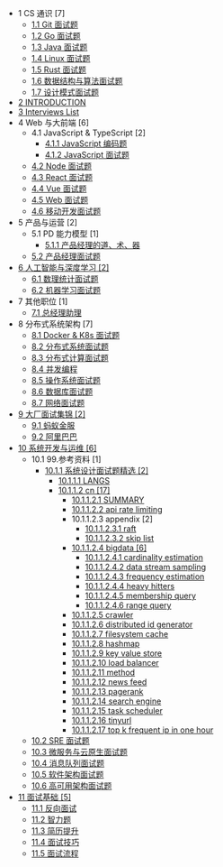   - 1 CS 通识 [7]
    - [1.1 Git 面试题](/CS%20通识/Git%20面试题.md)
    - [1.2 Go 面试题](/CS%20通识/Go%20面试题.md)
    - [1.3 Java 面试题](/CS%20通识/Java%20面试题.md)
    - [1.4 Linux 面试题](/CS%20通识/Linux%20面试题.md)
    - [1.5 Rust 面试题](/CS%20通识/Rust%20面试题.md)
    - [1.6 数据结构与算法面试题](/CS%20通识/数据结构与算法面试题.md)
    - [1.7 设计模式面试题](/CS%20通识/设计模式面试题.md)
  - [2 INTRODUCTION](/INTRODUCTION.md)
  - [3 Interviews List](/Interviews-List.md)
  - 4 Web 与大前端 [6]
    - 4.1 JavaScript & TypeScript [2]
      - [4.1.1 JavaScript 编码题](/Web%20与大前端/JavaScript%20&%20TypeScript/JavaScript%20编码题.md)
      - [4.1.2 JavaScript 面试题](/Web%20与大前端/JavaScript%20&%20TypeScript/JavaScript%20面试题.md)
    - [4.2 Node 面试题](/Web%20与大前端/Node%20面试题.md)
    - [4.3 React 面试题](/Web%20与大前端/React%20面试题.md)
    - [4.4 Vue 面试题](/Web%20与大前端/Vue%20面试题.md)
    - [4.5 Web 面试题](/Web%20与大前端/Web%20面试题.md)
    - [4.6 移动开发面试题](/Web%20与大前端/移动开发面试题.md)
  - 5 产品与运营 [2]
    - 5.1 PD 能力模型 [1]
      - [5.1.1 产品经理的道、术、器](/产品与运营/PD%20能力模型/产品经理的道、术、器.md)
    - [5.2 产品经理面试题](/产品与运营/产品经理面试题.md)
  - [6 人工智能与深度学习 [2]](/人工智能与深度学习/README.md)
    - [6.1 数理统计面试题](/人工智能与深度学习/数理统计面试题.md)
    - [6.2 机器学习面试题](/人工智能与深度学习/机器学习面试题.md)
  - 7 其他职位 [1]
    - [7.1 总经理助理](/其他职位/总经理助理.md)
  - 8 分布式系统架构 [7]
    - [8.1 Docker & K8s 面试题](/分布式系统架构/Docker%20&%20K8s%20面试题.md)
    - [8.2 分布式系统面试题](/分布式系统架构/分布式系统面试题.md)
    - [8.3 分布式计算面试题](/分布式系统架构/分布式计算面试题.md)
    - [8.4 并发编程](/分布式系统架构/并发编程.md)
    - [8.5 操作系统面试题](/分布式系统架构/操作系统面试题.md)
    - [8.6 数据库面试题](/分布式系统架构/数据库面试题.md)
    - [8.7 网络面试题](/分布式系统架构/网络面试题.md)
  - [9 大厂面试集锦 [2]](/大厂面试集锦/README.md)
    - [9.1 蚂蚁金服](/大厂面试集锦/蚂蚁金服.md)
    - [9.2 阿里巴巴](/大厂面试集锦/阿里巴巴.md)
  - [10 系统开发与运维 [6]](/系统开发与运维/README.md)
    - 10.1 99.参考资料 [1]
      - [10.1.1 系统设计面试题精选 [2]](/系统开发与运维/99.参考资料/2017-系统设计面试题精选/README.md)
        - [10.1.1.1 LANGS](/系统开发与运维/99.参考资料/2017-系统设计面试题精选/LANGS.md)
        - [10.1.1.2 cn [17]](/系统开发与运维/99.参考资料/2017-系统设计面试题精选/cn/README.md)
          - [10.1.1.2.1 SUMMARY](/系统开发与运维/99.参考资料/2017-系统设计面试题精选/cn/SUMMARY.md)
          - [10.1.1.2.2 api rate limiting](/系统开发与运维/99.参考资料/2017-系统设计面试题精选/cn/api-rate-limiting.md)
          - 10.1.1.2.3 appendix [2]
            - [10.1.1.2.3.1 raft](/系统开发与运维/99.参考资料/2017-系统设计面试题精选/cn/appendix/raft.md)
            - [10.1.1.2.3.2 skip list](/系统开发与运维/99.参考资料/2017-系统设计面试题精选/cn/appendix/skip-list.md)
          - [10.1.1.2.4 bigdata [6]](/系统开发与运维/99.参考资料/2017-系统设计面试题精选/cn/bigdata/README.md)
            - [10.1.1.2.4.1 cardinality estimation](/系统开发与运维/99.参考资料/2017-系统设计面试题精选/cn/bigdata/cardinality-estimation.md)
            - [10.1.1.2.4.2 data stream sampling](/系统开发与运维/99.参考资料/2017-系统设计面试题精选/cn/bigdata/data-stream-sampling.md)
            - [10.1.1.2.4.3 frequency estimation](/系统开发与运维/99.参考资料/2017-系统设计面试题精选/cn/bigdata/frequency-estimation.md)
            - [10.1.1.2.4.4 heavy hitters](/系统开发与运维/99.参考资料/2017-系统设计面试题精选/cn/bigdata/heavy-hitters.md)
            - [10.1.1.2.4.5 membership query](/系统开发与运维/99.参考资料/2017-系统设计面试题精选/cn/bigdata/membership-query.md)
            - [10.1.1.2.4.6 range query](/系统开发与运维/99.参考资料/2017-系统设计面试题精选/cn/bigdata/range-query.md)
          - [10.1.1.2.5 crawler](/系统开发与运维/99.参考资料/2017-系统设计面试题精选/cn/crawler.md)
          - [10.1.1.2.6 distributed id generator](/系统开发与运维/99.参考资料/2017-系统设计面试题精选/cn/distributed-id-generator.md)
          - [10.1.1.2.7 filesystem cache](/系统开发与运维/99.参考资料/2017-系统设计面试题精选/cn/filesystem-cache.md)
          - [10.1.1.2.8 hashmap](/系统开发与运维/99.参考资料/2017-系统设计面试题精选/cn/hashmap.md)
          - [10.1.1.2.9 key value store](/系统开发与运维/99.参考资料/2017-系统设计面试题精选/cn/key-value-store.md)
          - [10.1.1.2.10 load balancer](/系统开发与运维/99.参考资料/2017-系统设计面试题精选/cn/load-balancer.md)
          - [10.1.1.2.11 method](/系统开发与运维/99.参考资料/2017-系统设计面试题精选/cn/method.md)
          - [10.1.1.2.12 news feed](/系统开发与运维/99.参考资料/2017-系统设计面试题精选/cn/news-feed.md)
          - [10.1.1.2.13 pagerank](/系统开发与运维/99.参考资料/2017-系统设计面试题精选/cn/pagerank.md)
          - [10.1.1.2.14 search engine](/系统开发与运维/99.参考资料/2017-系统设计面试题精选/cn/search-engine.md)
          - [10.1.1.2.15 task scheduler](/系统开发与运维/99.参考资料/2017-系统设计面试题精选/cn/task-scheduler.md)
          - [10.1.1.2.16 tinyurl](/系统开发与运维/99.参考资料/2017-系统设计面试题精选/cn/tinyurl.md)
          - [10.1.1.2.17 top k frequent ip in one hour](/系统开发与运维/99.参考资料/2017-系统设计面试题精选/cn/top-k-frequent-ip-in-one-hour.md)
    - [10.2 SRE 面试题](/系统开发与运维/SRE%20面试题.md)
    - [10.3 微服务与云原生面试题](/系统开发与运维/微服务与云原生面试题.md)
    - [10.4 消息队列面试题](/系统开发与运维/消息队列面试题.md)
    - [10.5 软件架构面试题](/系统开发与运维/软件架构面试题.md)
    - [10.6 高可用架构面试题](/系统开发与运维/高可用架构面试题.md)
  - [11 面试基础 [5]](/面试基础/README.md)
    - [11.1 反向面试](/面试基础/反向面试.md)
    - [11.2 智力题](/面试基础/智力题.md)
    - [11.3 简历提升](/面试基础/简历提升.md)
    - [11.4 面试技巧](/面试基础/面试技巧.md)
    - [11.5 面试流程](/面试基础/面试流程.md)